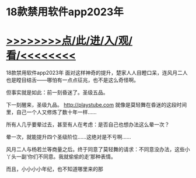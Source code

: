 # 18款禁用软件app2023年

# <a href="https://https://github.com/kiuhd/dfrw/issues/1">>>>>>>>>点/此/进/入/观/看/<<<<<<<<</a>

18款禁用软件app2023年
面对这样神奇的提升，楚家人人目瞪口呆，连风月二人也是瞠目结舌——哪怕有一点点征兆，也不是这么奇怪啊。

但事实就是如此：前一刻昏迷了。圣级五品。

下一刻醒来，圣级九品。
http://playstube.com
就像是莫轻舞在昏迷的这段时间里，自己一个人又修炼了数十年一样……

所有人几乎要晕过去，甚至有人在考虑：是否自己也想办法这么晕一次？

晕一次，就能提升四个圣级阶位……这绝对是不亏啊……

风月二人与杨若兰等商量之后。终于同意了莫轻舞的请求：不同意没办法，这些小丫头一副‘你们不同意。我就偷偷的走’那种表情。

而且，小小小小年纪，也不知道哪里来的那
